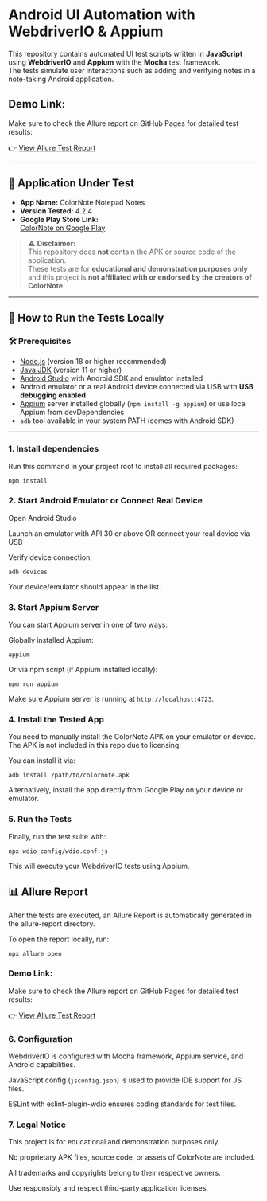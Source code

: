 # Android UI Automation with WebdriverIO & Appium

This repository contains automated UI test scripts written in **JavaScript** using **WebdriverIO** and **Appium** with the **Mocha** test framework.  
The tests simulate user interactions such as adding and verifying notes in a note-taking Android application.

## Demo Link:  
Make sure to check the Allure report on GitHub Pages for detailed test results:

👉 [View Allure Test Report](https://mirgb.github.io/Appium_automated_tests/)

---

## 📱 Application Under Test

- **App Name:** ColorNote Notepad Notes  
- **Version Tested:** 4.2.4  
- **Google Play Store Link:**  
  [ColorNote on Google Play](https://play.google.com/store/apps/details?id=com.socialnmobile.dictapps.notepad.color.note)

> ⚠️ **Disclaimer:**  
> This repository does **not** contain the APK or source code of the application.  
> These tests are for **educational and demonstration purposes only** and this project is **not affiliated with or endorsed by the creators of ColorNote**.

---

## 🚀 How to Run the Tests Locally

### 🛠 Prerequisites

- [Node.js](https://nodejs.org/) (version 18 or higher recommended)  
- [Java JDK](https://adoptopenjdk.net/) (version 11 or higher)  
- [Android Studio](https://developer.android.com/studio) with Android SDK and emulator installed  
- Android emulator or a real Android device connected via USB with **USB debugging enabled**  
- [Appium](https://appium.io/) server installed globally (`npm install -g appium`) or use local Appium from devDependencies  
- `adb` tool available in your system PATH (comes with Android SDK)  

---

### 1. Install dependencies

Run this command in your project root to install all required packages:

`npm install`

### 2. Start Android Emulator or Connect Real Device

Open Android Studio

Launch an emulator with API 30 or above OR connect your real device via USB

Verify device connection:

`adb devices`

Your device/emulator should appear in the list.

### 3. Start Appium Server

You can start Appium server in one of two ways:

Globally installed Appium:

`appium`

Or via npm script (if Appium installed locally):

`npm run appium`

Make sure Appium server is running at `http://localhost:4723`.

### 4. Install the Tested App

You need to manually install the ColorNote APK on your emulator or device. The APK is not included in this repo due to licensing.

You can install it via:

`adb install /path/to/colornote.apk`

Alternatively, install the app directly from Google Play on your device or emulator.

### 5. Run the Tests

Finally, run the test suite with:

`npx wdio config/wdio.conf.js`

This will execute your WebdriverIO tests using Appium.

## 📊 Allure Report

After the tests are executed, an Allure Report is automatically generated in the allure-report directory.

To open the report locally, run:

`npx allure open`

### Demo Link:  
Make sure to check the Allure report on GitHub Pages for detailed test results:

👉 [View Allure Test Report](https://mirgb.github.io/Appium_automated_tests/)

### 6. Configuration

WebdriverIO is configured with Mocha framework, Appium service, and Android capabilities.

JavaScript config (`jsconfig.json`) is used to provide IDE support for JS files.

ESLint with eslint-plugin-wdio ensures coding standards for test files.

### 7. Legal Notice

This project is for educational and demonstration purposes only.

No proprietary APK files, source code, or assets of ColorNote are included.

All trademarks and copyrights belong to their respective owners.

Use responsibly and respect third-party application licenses.
